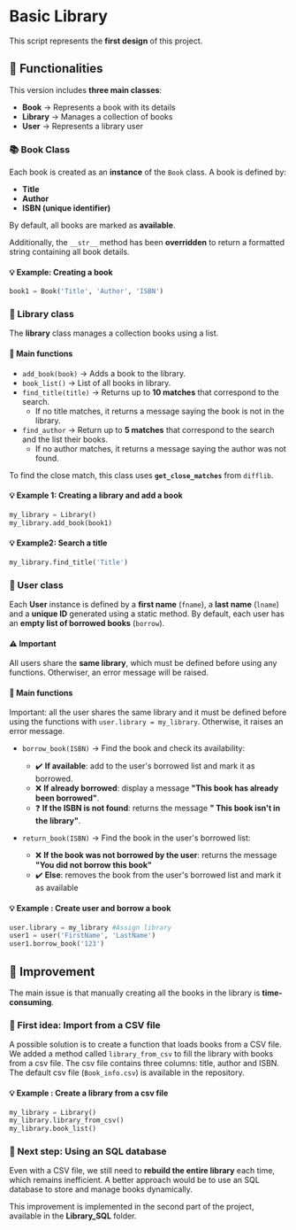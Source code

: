 # Basic Library

This script represents the **first design** of this project.

## :hammer:  Functionalities  

This version includes **three main classes**:  
- **Book** → Represents a book with its details  
- **Library** → Manages a collection of books  
- **User** → Represents a library user  

### :books: Book Class  
Each book is created as an **instance** of the `Book` class. A book is defined by:  
- **Title**  
- **Author**  
- **ISBN (unique identifier)**  

By default, all books are marked as **available**.  

Additionally, the `__str__` method has been **overridden** to return a formatted string containing all book details.  

#### :bulb: Example: Creating a book  
```python
book1 = Book('Title', 'Author', 'ISBN')
```

### :office: Library class
The **library** class manages a collection books using a list.

#### :hammer: Main functions
- `add_book(book)` -> Adds a book to the library.
- `book_list()` -> List of all books in library.
- `find_title(title)` -> Returns up to **10 matches** that correspond to the search.
    - If no title matches, it returns a message saying the book is not in the library.
- `find_author` -> Return up to **5 matches** that correspond to the search and the list their books. 
    - If no author matches, it returns a message saying the author was not found.

To find the close match, this class uses **`get_close_matches`** from `difflib`.

#### :bulb: Example 1: Creating a library and add a book 
```python
my_library = Library()
my_library.add_book(book1)
```

#### :bulb: Example2: Search a title  
```python
my_library.find_title('Title')
```

### :bust_in_silhouette: User class

Each **User** instance is defined by a **first name** (`fname`), a **last name** (`lname`) and a **unique ID** generated using a static method.
By default, each user has an **empty list of borrowed books** (`borrow`).

#### :warning: Important
All users share the **same library**, which must be defined before using any functions. Otherwiser, an error message will be raised.

#### :hammer: Main functions
Important: all the user shares the same library and it must be defined before using the functions with `user.library = my_library`. Otherwise, it raises an error message.

- `borrow_book(ISBN)` -> Find the book and check its availability:
    - :heavy_check_mark: **If available**: add to the user's borrowed list and mark it as borrowed.
    - :x: **If already borrowed**: display a message **"This book has already been borrowed"**.
    - :question: **If the ISBN is not found**: returns the message **" This book isn't in the library"**.

- `return_book(ISBN)` -> Find the book in the user's borrowed list:
    - :x: **If the book was not borrowed by the user**: returns the message **"You did not borrow this book"**
    - :heavy_check_mark: **Else**: removes the book from the user's borrowed list and mark it as available

#### :bulb: Example : Create user and borrow a book
```python
user.library = my_library #Assign library
user1 = user('FirstName', 'LastName')
user1.borrow_book('123')
```

## :construction: Improvement
The main issue is that manually creating all the books in the library is **time-consuming**.

### :pushpin: First idea: Import from a CSV file
A possible solution is to create a function that loads books from a CSV file.
We added a method called `library_from_csv` to fill the library with books from a csv file. The csv file contains three columns: title, author and ISBN. The default csv file (`Book_info.csv`) is available in the repository.

#### :bulb: Example : Create a library from a csv file
```python
my_library = Library()
my_library.library_from_csv()
my_library.book_list()
```

### :pushpin: Next step: Using an SQL database
Even with a CSV file, we still need to **rebuild the entire library** each time, which remains inefficient. A better approach would be to use an SQL database to store and manage books dynamically.

This improvement is implemented in the second part of the project, available in the **Library_SQL** folder.